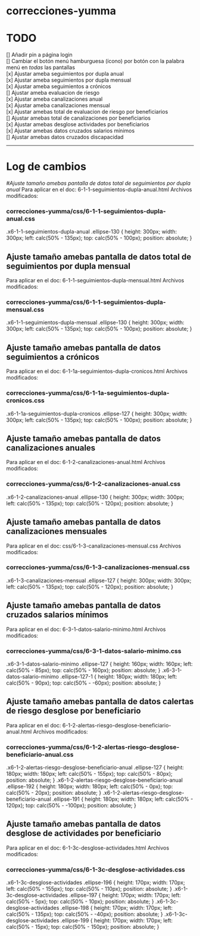 # correcciones-yumma

# TODO
[] Añadir pin a página login <br>
[] Cambiar el botón menú hamburguesa (ícono) por botón con la palabra menú en *todas* las pantallas<br>
[x] Ajustar ameba seguimientos por dupla anual<br>
[x] Ajustar ameba seguimientos por dupla mensual<br>
[x] Ajustar ameba seguimientos a crónicos<br>
[] Ajustar ameba evaluacion de riesgo<br>
[x] Ajustar ameba canalizaciones anual<br>
[x] Ajustar ameba canalizaciones mensual<br>
[x] Ajustar amebas total de evaluacion de riesgo por beneficiarios<br>
[] Ajustar amebas total de canalizaciones por beneficiarios<br>
[x] Ajustar amebas desglose actividades por beneficiarios<br>
[x] Ajustar amebas datos cruzados salarios mínimos<br>
[] Ajustar amebas datos cruzados discapacidad<br>


________________________________________

# Log de cambios

*#Ajuste tamaño amebas pantalla de datos total de seguimientos por dupla anual*
Para aplicar en el doc: 6-1-1-seguimientos-dupla-anual.html
Archivos modificados:
### correcciones-yumma/css/6-1-1-seguimientos-dupla-anual.css
.x6-1-1-seguimientos-dupla-anual .ellipse-130 {
  height: 300px;
  width: 300px;
  left: calc(50% - 135px);
  top: calc(50% - 100px);
  position: absolute;
}

## Ajuste tamaño amebas pantalla de datos total de seguimientos por dupla mensual
Para aplicar en el doc: 6-1-1-seguimientos-dupla-mensual.html
Archivos modificados:
### correcciones-yumma/css/6-1-1-seguimientos-dupla-mensual.css
.x6-1-1-seguimientos-dupla-mensual .ellipse-130 {
  height: 300px;
  width: 300px;
  left: calc(50% - 135px);
  top: calc(50% - 100px);
  position: absolute;
}

## Ajuste tamaño amebas pantalla de datos seguimientos a crónicos
Para aplicar en el doc: 6-1-1a-seguimientos-dupla-cronicos.html
Archivos modificados:
### correcciones-yumma/css/6-1-1a-seguimientos-dupla-cronicos.css
.x6-1-1a-seguimientos-dupla-cronicos .ellipse-127 {
  height: 300px;
  width: 300px;
  left: calc(50% - 135px);
  top: calc(50% - 100px);
  position: absolute;
}

## Ajuste tamaño amebas pantalla de datos canalizaciones anuales
Para aplicar en el doc: 6-1-2-canalizaciones-anual.html
Archivos modificados:
### correcciones-yumma/css/6-1-2-canalizaciones-anual.css
.x6-1-2-canalizaciones-anual .ellipse-130 {
  height: 300px;
  width: 300px;
  left: calc(50% - 135px);
  top: calc(50% - 120px);
  position: absolute;
}

## Ajuste tamaño amebas pantalla de datos canalizaciones mensuales
Para aplicar en el doc: css/6-1-3-canalizaciones-mensual.css
Archivos modificados:
### correcciones-yumma/css/6-1-3-canalizaciones-mensual.css
.x6-1-3-canalizaciones-mensual .ellipse-127 {
  height: 300px;
  width: 300px;
  left: calc(50% - 135px);
  top: calc(50% - 120px);
  position: absolute;
}

## Ajuste tamaño amebas pantalla de datos cruzados salarios mínimos
Para aplicar en el doc: 6-3-1-datos-salario-minimo.html
Archivos modificados:
### correcciones-yumma/css/6-3-1-datos-salario-minimo.css
.x6-3-1-datos-salario-minimo .ellipse-127 {
  height: 160px;
  width: 160px;
  left: calc(50% - 85px);
  top: calc(50% - 160px);
  position: absolute;
}
.x6-3-1-datos-salario-minimo .ellipse-127-1 {
  height: 180px;
  width: 180px;
  left: calc(50% - 90px);
  top: calc(50% - -60px);
  position: absolute;
}


## Ajuste tamaño amebas pantalla de datos calertas de riesgo desglose por beneficiario
Para aplicar en el doc: 6-1-2-alertas-riesgo-desglose-beneficiario-anual.html
Archivos modificados:
### correcciones-yumma/css/6-1-2-alertas-riesgo-desglose-beneficiario-anual.css
.x6-1-2-alertas-riesgo-desglose-beneficiario-anual .ellipse-127 {
  height: 180px;
  width: 180px;
  left: calc(50% - 155px);
  top: calc(50% - 80px);
  position: absolute;
}
.x6-1-2-alertas-riesgo-desglose-beneficiario-anual .ellipse-192 {
  height: 180px;
  width: 180px;
  left: calc(50% - 0px);
  top: calc(50% - 20px);
  position: absolute;
}
.x6-1-2-alertas-riesgo-desglose-beneficiario-anual .ellipse-191 {
  height: 180px;
  width: 180px;
  left: calc(50% - 120px);
  top: calc(50% - -100px);
  position: absolute;
}

## Ajuste tamaño amebas pantalla de datos desglose de actividades por beneficiario
Para aplicar en el doc: 6-1-3c-desglose-actividades.html
Archivos modificados:
### correcciones-yumma/css/6-1-3c-desglose-actividades.css
.x6-1-3c-desglose-actividades .ellipse-196 {
  height: 170px;
  width: 170px;
  left: calc(50% - 155px);
  top: calc(50% - 110px);
  position: absolute;
}
.x6-1-3c-desglose-actividades .ellipse-197 {
  height: 170px;
  width: 170px;
  left: calc(50% - 5px);
  top: calc(50% - 10px);
  position: absolute;
}
.x6-1-3c-desglose-actividades .ellipse-198 {
  height: 170px;
  width: 170px;
  left: calc(50% - 135px);
  top: calc(50% - -40px);
  position: absolute;
}
.x6-1-3c-desglose-actividades .ellipse-199 {
  height: 170px;
  width: 170px;
  left: calc(50% - 15px);
  top: calc(50% - 150px);
  position: absolute;
}
